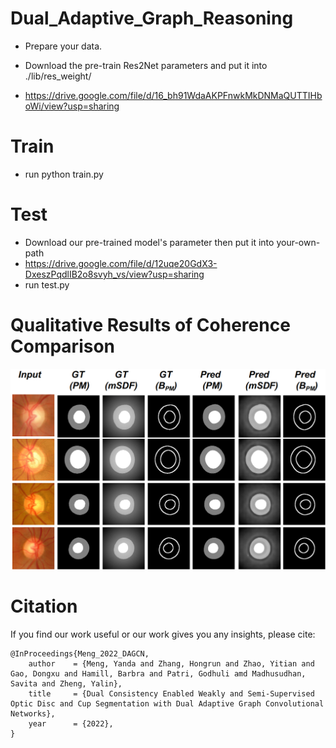 # Dual_Adaptive_Graph_Reasoning

- Prepare your data.

- Download the pre-train Res2Net parameters and put it into ./lib/res_weight/
- https://drive.google.com/file/d/16_bh91WdaAKPFnwkMkDNMaQUTTIHboWi/view?usp=sharing

# Train
- run python train.py


# Test
- Download our pre-trained model's parameter then put it into your-own-path
- https://drive.google.com/file/d/12uqe20GdX3-DxeszPqdlIB2o8svyh_vs/view?usp=sharing
- run test.py

# Qualitative Results of Coherence Comparison
![alt text](https://github.com/smallmax00/Dual_Adaptive_Graph_Reasoning/blob/main/cohension_TMI.png)

# Citation
If you find our work useful or our work gives you any insights, please cite:
```
@InProceedings{Meng_2022_DAGCN,
    author    = {Meng, Yanda and Zhang, Hongrun and Zhao, Yitian and Gao, Dongxu and Hamill, Barbra and Patri, Godhuli amd Madhusudhan, Savita and Zheng, Yalin},
    title     = {Dual Consistency Enabled Weakly and Semi-Supervised Optic Disc and Cup Segmentation with Dual Adaptive Graph Convolutional Networks},
    year      = {2022},
}
```
